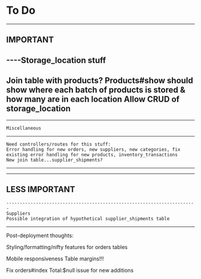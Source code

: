 # To Do
-----------------------------------------------------------------------
IMPORTANT
-----------------------------------------------------------------------

----Storage_location stuff
-----------------------------------------------------------------------
  Join table with products?
  Products#show should show where each batch of products is stored & how many are in each location
  Allow CRUD of storage_location
-----------------------------------------------------------------------
-----------------------------------------------------------------------

    Miscellaneous
-----------------------------------------------------------------------
    Need controllers/routes for this stuff:
    Error handling for new orders, new suppliers, new categories, fix existing error handling for new products, inventory_transactions
    New join table...supplier_shipments?
-----------------------------------------------------------------------
-----------------------------------------------------------------------

LESS IMPORTANT
-----------------------------------------------------------------------
    -----------------------------------------------------------------------
    Suppliers
    Possible integration of hypothetical supplier_shipments table
-----------------------------------------------------------------------


Post-deployment thoughts:


Styling/formatting/nifty features for orders tables


Mobile responsiveness
Table margins!!!



Fix orders#index Total:$null issue for new additions

